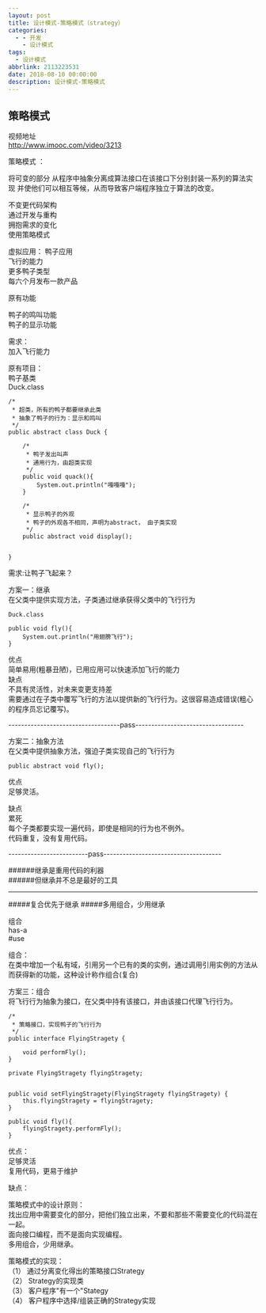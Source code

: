 ```yaml
---
layout: post
title: 设计模式-策略模式（strategy）
categories:
  - - 开发
    - 设计模式
tags: 
  - 设计模式
abbrlink: 2113223531
date: 2018-08-10 00:00:00
description: 设计模式-策略模式
---
```


## 策略模式

视频地址  
http://www.imooc.com/video/3213

策略模式  ：  

将可变的部分  从程序中抽象分离成算法接口在该接口下分别封装一系列的算法实现
并使他们可以相互等候，从而导致客户端程序独立于算法的改变。  
 
不变更代码架构  
通过开发与重构  
拥抱需求的变化  
使用策略模式  

虚拟应用：  鸭子应用  
飞行的能力    
更多鸭子类型  
每六个月发布一款产品  

原有功能  

鸭子的鸣叫功能  
鸭子的显示功能  

需求：  
加入飞行能力  

原有项目：  
鸭子基类  
Duck.class

	/*
	 * 超类，所有的鸭子都要继承此类
	 * 抽象了鸭子的行为：显示和鸣叫
	 */
	public abstract class Duck {
	  
		/*
		 * 鸭子发出叫声
		 * 通用行为，由超类实现
		 */
		public void quack(){
			System.out.println("嘎嘎嘎");
		}
		
		/*
		 * 显示鸭子的外观
		 * 鸭子的外观各不相同，声明为abstract， 由子类实现
		 */
		public abstract void display();
		
			
	}

需求:让鸭子飞起来？  


方案一：继承  
    在父类中提供实现方法，子类通过继承获得父类中的飞行行为  
    
    Duck.class

	public void fly(){
		System.out.println("用翅膀飞行");
	}


优点  
  简单易用(粗暴丑陋)，已用应用可以快速添加飞行的能力  
缺点  
  不具有灵活性，对未来变更支持差  
  需要通过在子类中覆写飞行的方法以提供新的飞行行为。这很容易造成错误(粗心的程序员忘记覆写)。  

-----------------------------------pass----------------------------------  

方案二：抽象方法  
  在父类中提供抽象方法，强迫子类实现自己的飞行行为  

	public abstract void fly();

优点  
  足够灵活。  

缺点  
  累死  
  每个子类都要实现一遍代码，即使是相同的行为也不例外。  
  代码重复，没有复用代码。  

-------------------------pass-------------------------------------  

######继承是重用代码的利器  
######但继承并不总是最好的工具  

***

#####复合优先于继承
#####多用组合，少用继承

组合  
has-a     
#use  

组合：  
 在类中增加一个私有域，引用另一个已有的类的实例，通过调用引用实例的方法从而获得新的功能，这种设计称作组合(复合)  


方案三：组合  
  将飞行行为抽象为接口，在父类中持有该接口，并由该接口代理飞行行为。  

	/*
	 * 策略接口，实现鸭子的飞行行为
	 */
	public interface FlyingStragety {

		void performFly();
	}

	private FlyingStragety flyingStragety;


	public void setFlyingStragety(FlyingStragety flyingStragety) {
		this.flyingStragety = flyingStragety;
	}

	public void fly(){
		flyingStragety.performFly();
	}

优点：  
  足够灵活  
  复用代码，更易于维护  

缺点：  
  


策略模式中的设计原则：  
  找出应用中需要变化的部分，把他们独立出来，不要和那些不需要变化的代码混在一起。  
  面向接口编程，而不是面向实现编程。  
  多用组合，少用继承。  

策略模式的实现：  
  （1） 通过分离变化得出的策略接口Strategy  
  （2） Strategy的实现类  
  （3） 客户程序"有一个"Stategy  
  （4） 客户程序中选择/组装正确的Strategy实现  

